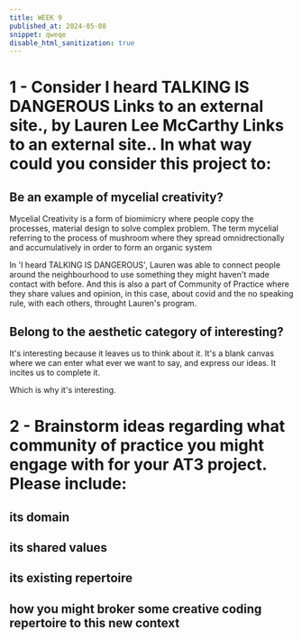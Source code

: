 ```yaml
---
title: WEEK 9
published_at: 2024-05-08
snippet: qweqe
disable_html_sanitization: true
---
```


# 1 - Consider I heard TALKING IS DANGEROUS Links to an external site., by Lauren Lee McCarthy Links to an external site.. In what way could you consider this project to:

## Be an example of mycelial creativity?

Mycelial Creativity is a form of biomimicry where people copy the processes, material design to solve complex problem. The term mycelial referring to the process of mushroom where they spread omnidrectionally and accumulatively in order to form an organic system

In 'I heard TALKING IS DANGEROUS', Lauren was able to connect people around the neighbourhood to use something they might haven't made contact with before. And this is also a part of Community of Practice where they share values and opinion, in this case, about covid and the no speaking rule, with each others, throught Lauren's program.

## Belong to the aesthetic category of interesting?

It's interesting because it leaves us to think about it. It's a blank canvas where we can enter what ever we want to say, and express our ideas. It incites us to complete it.

Which is why it's interesting.

# 2 - Brainstorm ideas regarding what community of practice you might engage with for your AT3 project. Please include:

## its domain

## its shared values

## its existing repertoire

## how you might broker some creative coding repertoire to this new context
